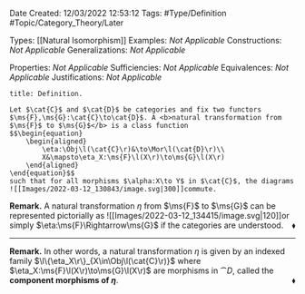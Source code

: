 <div class="topSpace"></div>

Date Created: 12/03/2022 12:53:12
Tags: #Type/Definition #Topic/Category_Theory/Later

Types: [[Natural Isomorphism]]
Examples: <i>Not Applicable</i>
Constructions: <i>Not Applicable</i>
Generalizations: <i>Not Applicable</i>

Properties: <i>Not Applicable</i>
Sufficiencies: <i>Not Applicable</i>
Equivalences: <i>Not Applicable</i>
Justifications: <i>Not Applicable</i>

``` ad-Definition
title: Definition.

Let $\cat{C}$ and $\cat{D}$ be categories and fix two functors $\ms{F},\ms{G}:\cat{C}\to\cat{D}$. A <b>natural transformation from $\ms{F}$ to $\ms{G}$</b> is a class function
$$\begin{equation}
    \begin{aligned}
        \eta:\Obj\l(\cat{C}\r)&\to\Mor\l(\cat{D}\r)\\
        X&\mapsto\eta_X:\ms{F}\l(X\r)\to\ms{G}\l(X\r)
    \end{aligned}
\end{equation}$$
such that for all morphisms $\alpha:X\to Y$ in $\cat{C}$, the diagrams
![[Images/2022-03-12_130843/image.svg|300]]commute.

```

<b>Remark.</b> A natural transformation $\eta$ from $\ms{F}$ to $\ms{G}$ can be represented pictorially as
![[Images/2022-03-12_134415/image.svg|120]]or simply $\eta:\ms{F}\Rightarrow\ms{G}$ if the categories are understood.<span style="float:right;">$\blacklozenge$</span>

---

<b>Remark.</b> In other words, a natural transformation $\eta$ is given by an indexed family $\l\{\eta_X\r\}_{X\in\Obj\l(\cat{C}\r)}$ where $\eta_X:\ms{F}\l(X\r)\to\ms{G}\l(X\r)$ are morphisms in $\cat{D}$, called the <b>component morphisms of $\eta$</b>.<span style="float:right;">$\blacklozenge$</span>
